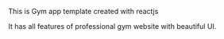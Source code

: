 This is Gym app template created with reactjs



It has all features of professional gym website with beautiful UI.
